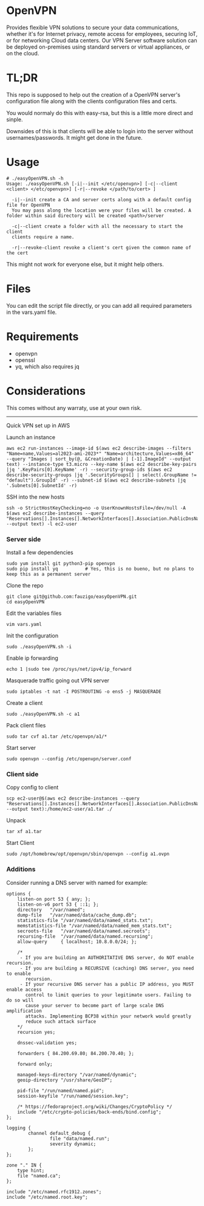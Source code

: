 # OpenVPN 

Provides flexible VPN solutions to secure your data communications, whether it's for Internet privacy, remote access for employees, securing IoT, or for networking Cloud data centers.
Our VPN Server software solution can be deployed on-premises using standard servers or virtual appliances, or on the cloud.

# TL;DR

This repo is supposed to help out the creation of a OpenVPN server's configuration file along with the clients configuration files and certs.

You would normaly do this with easy-rsa, but this is a little more direct and sinple. 

Downsides of this is that clients will be able to login into the server without usernames/passwords. It might get done in the future.



# Usage

```
# ./easyOpenVPN.sh -h
Usage: ./easyOpenVPN.sh [-i|--init </etc/openvpn>] [-c|--client <client> </etc/openvpn>] [-r|--revoke </path/to/cert> ]

  -i|--init create a CA and server certs along with a default config file for OpenVPN
  You may pass along the location were your files will be created. A folder within said directory will be created <path>/server

  -c|--client create a folder with all the necessary to start the client
  clients require a name.

  -r|--revoke-client revoke a client's cert given the common name of the cert
```


This might not work for everyone else, but it might help others.


# Files

You can edit the script file directly, or you can add all required parameters in the vars.yaml file.


# Requirements

* openvpn
* openssl
* yq, which also requires jq


# Considerations 

This comes without any warraty, use at your own risk.


---

Quick VPN set up in AWS


Launch an instance
```
aws ec2 run-instances --image-id $(aws ec2 describe-images --filters "Name=name,Values=al2023-ami-2023*" "Name=architecture,Values=x86_64" --query "Images | sort_by(@, &CreationDate) | [-1].ImageId" --output text) --instance-type t3.micro --key-name $(aws ec2 describe-key-pairs |jq '.KeyPairs[0].KeyName' -r) --security-group-ids $(aws ec2 describe-security-groups |jq '.SecurityGroups[] | select(.GroupName != "default").GroupId' -r) --subnet-id $(aws ec2 describe-subnets |jq '.Subnets[0].SubnetId' -r)
```


SSH into the new hosts
```
ssh -o StrictHostKeyChecking=no -o UserKnownHostsFile=/dev/null -A $(aws ec2 describe-instances --query "Reservations[].Instances[].NetworkInterfaces[].Association.PublicDnsName[]" --output text) -l ec2-user
```

### Server side

Install a few dependencies
```
sudo yum install git python3-pip openvpn
sudo pip install yq          # Yes, this is no bueno, but no plans to keep this as a permanent server
```

Clone the repo
```
git clone git@github.com:fauzigo/easyOpenVPN.git
cd easyOpenVPN
```

Edit the variables files
```
vim vars.yaml
```

Init the configuration
```
sudo ./easyOpenVPN.sh -i
```

Enable ip forwarding
```
echo 1 |sudo tee /proc/sys/net/ipv4/ip_forward
```

Masquerade traffic going out VPN server
```
sudo iptables -t nat -I POSTROUTING -o ens5 -j MASQUERADE
```

Create a client
```
sudo ./easyOpenVPN.sh -c a1
```

Pack client files
```
sudo tar cvf a1.tar /etc/openvpn/a1/*
```

Start server
```
sudo openvpn --config /etc/openvpn/server.conf
```

### Client side

Copy config to client
```
scp ec2-user@$(aws ec2 describe-instances --query "Reservations[].Instances[].NetworkInterfaces[].Association.PublicDnsName[]" --output text):/home/ec2-user/a1.tar ./
```

Unpack
```
tar xf a1.tar
```

Start Client
```
sudo /opt/homebrew/opt/openvpn/sbin/openvpn --config a1.ovpn
```

### Additions

Consider running a DNS server with named for example:

```
options {
	listen-on port 53 { any; };
	listen-on-v6 port 53 { ::1; };
	directory 	"/var/named";
	dump-file 	"/var/named/data/cache_dump.db";
	statistics-file "/var/named/data/named_stats.txt";
	memstatistics-file "/var/named/data/named_mem_stats.txt";
	secroots-file	"/var/named/data/named.secroots";
	recursing-file	"/var/named/data/named.recursing";
	allow-query     { localhost; 10.8.0.0/24; };

	/*
	 - If you are building an AUTHORITATIVE DNS server, do NOT enable recursion.
	 - If you are building a RECURSIVE (caching) DNS server, you need to enable
	   recursion.
	 - If your recursive DNS server has a public IP address, you MUST enable access
	   control to limit queries to your legitimate users. Failing to do so will
	   cause your server to become part of large scale DNS amplification
	   attacks. Implementing BCP38 within your network would greatly
	   reduce such attack surface
	*/
	recursion yes;

	dnssec-validation yes;

	forwarders { 84.200.69.80; 84.200.70.40; };

	forward only;

	managed-keys-directory "/var/named/dynamic";
	geoip-directory "/usr/share/GeoIP";

	pid-file "/run/named/named.pid";
	session-keyfile "/run/named/session.key";

	/* https://fedoraproject.org/wiki/Changes/CryptoPolicy */
	include "/etc/crypto-policies/back-ends/bind.config";
};

logging {
        channel default_debug {
                file "data/named.run";
                severity dynamic;
        };
};

zone "." IN {
	type hint;
	file "named.ca";
};

include "/etc/named.rfc1912.zones";
include "/etc/named.root.key";
```

